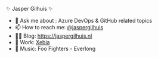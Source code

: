✨ Jasper Gilhuis ✨ 

- 💬 Ask me about : Azure DevOps & GitHub related topics
- 📫 How to reach me: [@jaspergilhuis](https://twitter.com/jaspergilhuis)
- 🐱‍💻 Blog: https://jaspergilhuis.nl
- 🏤 Work: [Xebia](https://xebia.com)
- 🎵 Music: Foo Fighters - Everlong
